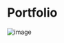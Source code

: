 # Portfolio
![image](https://user-images.githubusercontent.com/81632171/177309083-b49d0fb1-2730-42f5-9cdd-22eb84455a9b.png)
